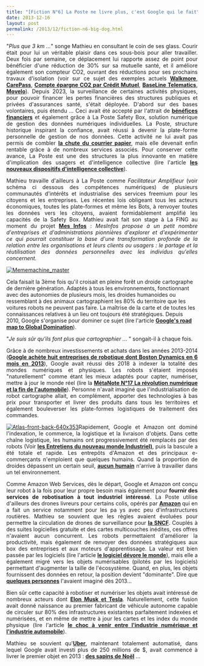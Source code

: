 ```yaml
---
title: "[Fiction N°6] La Poste ne livre plus, c'est Google qui le fait"
date: 2013-12-16
layout: post
permalink: /2013/12/fiction-n6-big-dog.html
---
```


<p style="text-align: justify;">"<em>Plus que 3 km ...</em>" songe Mathieu en consultant le coin de ses glass. Courir était pour lui un véritable plaisir dans ces sous-bois pour aller travailler. Deux fois par semaine, ce déplacement lui rapporte assez de point pour bénéficier d'une réduction de 30% sur sa mutuelle santé, et il améliore également son compteur CO2, ouvrant des réductions pour ses prochains travaux d'isolation (voir sur ce sujet des exemples actuels <a href="http://www.proame.net/walkmore-big-data-et-ludification-pour-une-banque-qui-relie-performances-physiques-et-financieres-le-regime-big-data-serait-il-ne/#" target="_blank" rel="noopener"><strong>Walkmore</strong></a>, <a href="http://medcitynews.com/2013/06/did-you-exercise-today-aetna-can-tell-with-smartphone-app/" target="_blank" rel="noopener"><strong>CarePass</strong></a>, <a href="/2013/11/et-si-la-richesse-netait-pas-synonyme-de-plus-la-monnaie-des-economies-de-co2.html" target="_blank" rel="noopener"><strong>Compte épargne CO2 par Crédit Mutuel</strong></a>, <a href="http://quebec.huffingtonpost.ca/2013/08/20/un-gps-pour-reduire-ses-primes-dassurances_n_3787207.html?utm_hp_ref=tw" target="_blank" rel="noopener"><strong>BaseLine Telematics</strong></a>, <a href="http://www.movelo.se/wordpress/projects/movelo-efficient-driving/" target="_blank" rel="noopener"><strong>Movelo</strong></a>). Depuis 2023, la surveillance de certaines activités physiques, pour pouvoir financer les pertes financières des structures publiques et privées d'assurances santé, s'était déployée. D'abord sur des bases volontaires, puis étendu ... Ceci avait été accepté par l'attrait de <a href="http://bits.blogs.nytimes.com/2012/12/05/car-insurance-gets-personal/?smid=tw-share&_r=0" target="_blank" rel="noopener"><strong>bénéfices financiers</strong></a> et également grâce à La Poste Safety Box, solution numérique de gestion des données numériques individuelles. La Poste, structure historique inspirant la confiance, avait réussi à devenir la plate-forme personnelle de gestion de nos données. Cette activité ne lui avait pas permis de combler <a href="http://www.lesechos.fr/entreprises-secteurs/finance-marches/actu/0203187869922-la-poste-va-devoir-revoir-la-distribution-du-courrier-636927.php?xtor=RSS-2132" target="_blank" rel="noopener"><strong>la chute du courrier papier</strong></a>, mais elle devenait enfin rentable grâce à de nombreux services associés. Pour conserver cette avance, La Poste est une des structures la plus innovante en matière d'implication des usagers et d'intelligence collective (lire l'article <a href="/2013/10/les-nouveaux-dispositifs-dinnovations-collectifs.html" target="_blank" rel="noopener"><strong>les nouveaux dispositifs d'intelligence collective</strong></a>).</p>
<p style="text-align: justify;">Mathieu travaille d'ailleurs à La Poste comme <em>Facilitateur Amplifieur</em> (voir schéma ci dessous des compétences numériques) de plusieurs communautés d'intérêts et industrialise des services freemium pour les citoyens et les entreprises. Les récentes lois obligeant tous les acteurs économiques, toutes les plate-formes et même les Bots, à renvoyer toutes les données vers les citoyens, avaient formidablement amplifié les capacités de la Safety Box. Mathieu avait fait son stage à La FING au moment du projet <a href="http://fing.org/?-MesInfos-les-donnees-personnelles-" target="_blank" rel="noopener"><strong>Mes Infos</strong></a> : <em>MesInfos propose à un petit nombre d'entreprises et d'administrations pionnières d'explorer et d'expérimenter ce qui pourrait constituer la base d'une transformation profonde de la relation entre les organisations et leurs clients ou usagers : le partage et la réutilisation des données personnelles avec les individus qu'elles concernent.</em></p>
<p style="text-align: justify;"><a class="asset-img-link" href="/wp-content/uploads/sites/6/old/6a0120a66d2ad4970b01a3fa8a3a21970b-pi.png"><img class="asset asset-image at-xid-6a0120a66d2ad4970b01a3fa8a3a21970b" style="margin-left: auto; margin-right: auto;" title="Mememachine_master" src="/wp-content/uploads/sites/6/old/6a0120a66d2ad4970b01a3fa8a3a21970b-500wi.png" alt="Mememachine_master" /></a></p>
<!--more-->

<span style="text-align: justify;">Cela faisait la 3ème fois qu'il croisait en pleine forêt un droide cartographe de dernière génération. Adaptés à tous les environnements, fonctionnant avec des autonomies de plusieurs mois, les droides humanoides ou ressemblant à des animaux cartographient les 80% du territoire que les voitures robots ne peuvent pas faire. La maîtrise de la carte et de toutes les connaissances relatives à un lieu ont toujours été stratégiques. Depuis 2010, Google s'organise pour dominer ce sujet (lire l'article </span><a style="text-align: justify;" href="http://mobile.nytimes.com/2013/12/15/magazine/googles-plan-for-global-domination-dont-ask-why-ask-where.html" target="_blank" rel="noopener"><strong>Google's road map to Global Domination</strong></a><span style="text-align: justify;">).</span>
<p style="text-align: justify;">"<em>Je suis sûr qu'ils font plus que cartographier ..</em>. " songait-il à chaque fois.</p>
<p style="text-align: justify;">Grâce à de nombreux investissements et achats dans les années 2013-2014 (<a href="http://www.nytimes.com/2013/12/14/technology/google-adds-to-its-menagerie-of-robots.html?_r=1&" target="_blank" rel="noopener"><strong>Google achète huit entreprises de robotique dont Boston Dynamics en 6 mois en 2013</strong></a>), Google avait réussi dès 2018 à indexer la totalité des mondes numériques et physiques. Les robots s'étaient imposés "naturellement" comme étant les mieux adaptés pour capter, numériser, mettre à jour le monde réel (lire la <a href="/2013/08/metanote-17-la-mutation-numerique-nengendre-pas-seulement-de-nouveaux-moyens-de-transports-elle-modi.html" target="_blank" rel="noopener"><strong>MétaNote N°17 La révolution numérique et la fin de l'automobile</strong></a>). Personne n'avait imaginé que l'industrialisation de robot cartographe allait, en complément, apporter des technologies à bas prix pour transporter et livrer des produits dans tous les territoires et également bouleverser les plate-formes logistiques de traitement des commandes.</p>
<p style="text-align: justify;"><a class="asset-img-link" href="/wp-content/uploads/sites/6/old/6a0120a66d2ad4970b01a3fa8a6fb3970b-pi.png"><img class="asset asset-image at-xid-6a0120a66d2ad4970b01a3fa8a6fb3970b" style="margin-left: auto; margin-right: auto;" title="Atlas-front-back-640x353" src="/wp-content/uploads/sites/6/old/6a0120a66d2ad4970b01a3fa8a6fb3970b-500wi.png" alt="Atlas-front-back-640x353" /></a>Rapidement, Google et Amazon ont dominé l'indexation, le commerce, la logistique et la livraison d'objets. Dans cette chaîne logistique, les humains ont progressivement été remplacés par des robots (Voir <a href="http://enmi-conf.org/wp/enmi13/" target="_blank" rel="noopener"><strong>les Entretiens du nouveau monde Industriel)</strong></a>, puis la bascule a été totale et rapide. Les entrepôts d'Amazon et des principaux e-commerçants n'emploient que quelques humains. Quand la proportion de droides dépassent un certain seuil, <a href="http://ht.ly/rNevq" target="_blank" rel="noopener"><strong>aucun humain</strong></a> n'arrive à travailler dans un tel environnement.</p>
<p style="text-align: justify;">Comme Amazon Web Services, dès le départ, Google et Amazon ont conçu leur robot à la fois pour leur propre besoin mais également pour <strong>fournir des services de robotisation à tout industriel intéressé</strong>. La Poste utilise d'ailleurs des drones livreurs pour certains colis, opérés par <strong><a href="http://www.lemonde.fr/technologies/article/2013/12/02/des-paquets-livres-par-drones-d-ici-cinq-ans_3523489_651865.html" target="_blank" rel="noopener">Amazon</a> </strong>qui en a fait un service notamment pour les pa
ys avec peu d'infrastructures routières. Mathieu se souvient que les règles avaient évoluées pour permettre la circulation de drones de surveillance pour <a href="http://www.latribune.fr/entreprises-finance/services/transport-logistique/20131106trib000794417/sncf-pour-utiliser-des-drones-de-surveillance-la-dgac-doit-faire-evoluer-ses-regles.html" target="_blank" rel="noopener"><strong>la SNCF</strong></a>. Couplés à des suites logicielles gratuite et des cartes multicouches inédites, ces offres n'avaient aucun concurrent. Les robots permettaient d'améliorer la productivité, mais également de renvoyer des données stratégiques aux box des entreprises et aux moteurs d'apprentissage. La valeur est bien passée par les logiciels (lire l'article <a href="/2013/12/le-logiciel-devore-le-transport-des-voyageurs.html" target="_blank" rel="noopener"><strong>le logiciel dévore le monde</strong></a>), mais elle a également migré vers les objets numérisables (pilotés par les logiciels) permettant d'augmenter la taille de l'écosystème. Quand, en plus, les objets fournissent des données en retour, la position devient "dominante". Dire que <a href="http://blog.launch.co/blog/googlewinseverything-part-1.html?utm_content=buffere86b9&utm_source=buffer&utm_medium=twitter&utm_campaign=Buffer" target="_blank" rel="noopener"><strong>quelques personnes</strong></a> l'avaient imaginé dès 2013...</p>
<p style="text-align: justify;">Bien sûr cette capacité à robotiser et numériser les objets avait intéressé de nombreux acteurs dont <strong><a href="/2013/09/un-cygne-noir-a-ete-vu-dans-la-silicon-valley-tesla-et-google-vont-lui-donner-un-nom.html" target="_blank" rel="noopener">Elon Musk et Tesla</a></strong>. Naturellement, cette fusion avait donné naissance au premier fabricant de véhicule autonome capable de circuler sur 80% des infrastructures existantes parfaitement indexées et numérisées, et en même de mettre à jour les cartes et les index du monde physique (lire l'article <a href="/2012/09/lindustrie-automobile-a-choisi-de-concevoir-developper-et-commercialiser-des-produits-qui-sadaptent-a-tous-les-territoires.html" target="_blank" rel="noopener"><strong>le choc à venir entre l'industrie numérique et l'industrie automobile</strong></a>).</p>
<p style="text-align: justify;">Mathieu se souvient qu'<a href="http://nymag.com/daily/intelligencer/2013/12/uber-might-be-more-valuable-than-facebook.html" target="_blank" rel="noopener"><strong>Uber</strong></a>, maintenant totalement automatisé, dans lequel Google avait investi plus de 250 millions de $, avait commencé à livrer le premier objet en 2013 : <a href="http://www.smartplanet.com/blog/bulletin/uber-brings-christmas-trees-on-demand/" target="_blank" rel="noopener"><strong>des sapins de Noël</strong></a> ...</p>